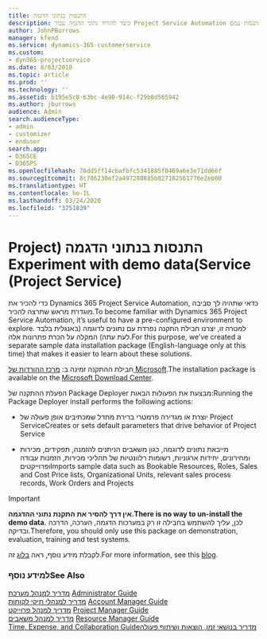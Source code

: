 ```yaml
---
title: התנסות בנתוני הדגמה
description: כיצד להוריד נתוני הדגמה עבור Project Service Automation ולהתנסות עמם
author: JohnPBurrows
manager: kfend
ms.service: dynamics-365-customerservice
ms.custom:
- dyn365-projectservice
ms.date: 8/03/2018
ms.topic: article
ms.prod: ''
ms.technology: ''
ms.assetid: b195e5c8-63bc-4e90-914c-f29b8d565942
ms.author: jburrows
audience: Admin
search.audienceType:
- admin
- customizer
- enduser
search.app:
- D365CE
- D365PS
ms.openlocfilehash: 76dd5ff14cbafbfc5341885f0469a6e3e71dd66f
ms.sourcegitcommit: 8c786230ef2a497280885b827162561776e2eb00
ms.translationtype: HT
ms.contentlocale: he-IL
ms.lasthandoff: 03/24/2020
ms.locfileid: "3751839"
---
```

# <a name="experiment-with-demo-data-project-service"></a><span data-ttu-id="ae93c-103">התנסות בנתוני הדגמה‬‏‫ (Project Service)</span><span class="sxs-lookup"><span data-stu-id="ae93c-103">Experiment with demo data (Project Service)</span></span>

<span data-ttu-id="ae93c-104">כדי להכיר את Dynamics 365 Project Service Automation, כדאי שתהיה לך סביבה מוגדרת מראש שתרצה להכיר.</span><span class="sxs-lookup"><span data-stu-id="ae93c-104">To become familiar with Dynamics 365 Project Service Automation, it’s useful to have a pre-configured environment to explore.</span></span> <span data-ttu-id="ae93c-105">למטרה זו, יצרנו חבילת התקנה נפרדת עם נתונים לדוגמה (באנגלית בלבד לעת עתה) המקלה על הכרת פתרונות אלה.</span><span class="sxs-lookup"><span data-stu-id="ae93c-105">For this purpose, we’ve created a separate sample data installation package (English-language only at this time) that makes it easier to learn about these solutions.</span></span> 

<span data-ttu-id="ae93c-106">חבילת ההתקנה זמינה ב: [מרכז ההורדות של Microsoft](https://go.microsoft.com/fwlink/?linkid=859966).</span><span class="sxs-lookup"><span data-stu-id="ae93c-106">The installation package is available on the [Microsoft Download Center](https://go.microsoft.com/fwlink/?linkid=859966).</span></span>  

<span data-ttu-id="ae93c-107">הפעלת ההתקנה של Package Deployer מבצעת את הפעולות הבאות:</span><span class="sxs-lookup"><span data-stu-id="ae93c-107">Running the Package Deployer install performs the following actions:</span></span> 
  
-   <span data-ttu-id="ae93c-108">יוצרת או מגדירה פרמטרי ברירת מחדל שמכתיבים אופן פעולה של Project Service</span><span class="sxs-lookup"><span data-stu-id="ae93c-108">Creates or sets default parameters that drive behavior of Project Service</span></span>  
  
-   <span data-ttu-id="ae93c-109">מייבאת נתונים לדוגמה, כגון משאבים הניתנים להזמנה, תפקידים, מכירות ומחירונים, יחידות ארגוניות, רשומות רלוונטיות של תהליכי מכירות, הזמנות עבודה ופרוייקטים</span><span class="sxs-lookup"><span data-stu-id="ae93c-109">Imports sample data such as Bookable Resources, Roles, Sales and Cost Price lists, Organizational Units, relevant sales process records, Work Orders and Projects</span></span>    
  
> [!IMPORTANT]
> <span data-ttu-id="ae93c-110">**אין דרך להסיר את התקנת נתוני ההדגמה.**</span><span class="sxs-lookup"><span data-stu-id="ae93c-110">**There is no way to un-install the demo data.**</span></span> <span data-ttu-id="ae93c-111">לכן, עליך להשתמש בחבילה זו רק במערכות הדגמה, הערכה, הדרכה ובדיקה.</span><span class="sxs-lookup"><span data-stu-id="ae93c-111">Therefore, you should only use this package on demonstration, evaluation, training and test systems.</span></span>

<span data-ttu-id="ae93c-112">לקבלת מידע נוסף, ראה [בלוג](https://blogs.msdn.microsoft.com/crm/2017/10/24/microsoft-dynamics-365-for-field-service-and-project-service-automation-sample-data) זה.</span><span class="sxs-lookup"><span data-stu-id="ae93c-112">For more information, see this [blog](https://blogs.msdn.microsoft.com/crm/2017/10/24/microsoft-dynamics-365-for-field-service-and-project-service-automation-sample-data).</span></span>





  
### <a name="see-also"></a><span data-ttu-id="ae93c-113">למידע נוסף</span><span class="sxs-lookup"><span data-stu-id="ae93c-113">See Also</span></span>  
 <span data-ttu-id="ae93c-114">[מדריך למנהל מערכת](../project-service/admin-guide.md) </span><span class="sxs-lookup"><span data-stu-id="ae93c-114">[Administrator Guide](../project-service/admin-guide.md) </span></span>  
 <span data-ttu-id="ae93c-115">[מדריך למנהלי תיקי לקוחות](../project-service/account-manager-guide.md) </span><span class="sxs-lookup"><span data-stu-id="ae93c-115">[Account Manager Guide](../project-service/account-manager-guide.md) </span></span>  
 <span data-ttu-id="ae93c-116">[מדריך למנהל פרוייקט](../project-service/project-manager-guide.md) </span><span class="sxs-lookup"><span data-stu-id="ae93c-116">[Project Manager Guide](../project-service/project-manager-guide.md) </span></span>  
 <span data-ttu-id="ae93c-117">[מדריך למנהל משאבים](../project-service/resource-manager-guide.md) </span><span class="sxs-lookup"><span data-stu-id="ae93c-117">[Resource Manager Guide](../project-service/resource-manager-guide.md) </span></span>  
 [<span data-ttu-id="ae93c-118">‏‫מדריך בנושאי זמן, הוצאות ושיתוף פעולה</span><span class="sxs-lookup"><span data-stu-id="ae93c-118">Time, Expense, and Collaboration Guide</span></span>](../project-service/time-expense-collaboration-guide.md)
